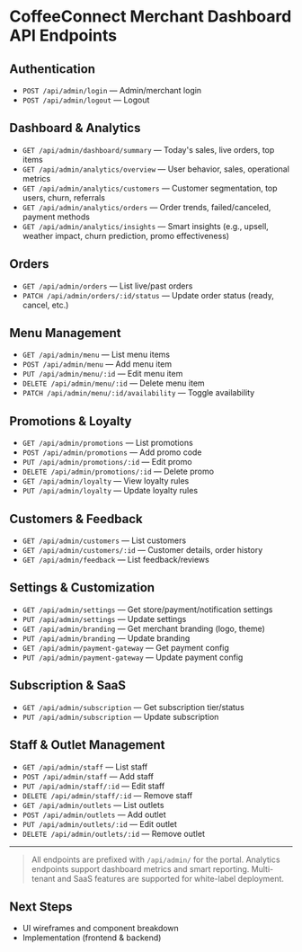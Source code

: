 # CoffeeConnect Merchant Dashboard API Endpoints

## Authentication
- `POST /api/admin/login` — Admin/merchant login
- `POST /api/admin/logout` — Logout

## Dashboard & Analytics
- `GET /api/admin/dashboard/summary` — Today's sales, live orders, top items
- `GET /api/admin/analytics/overview` — User behavior, sales, operational metrics
- `GET /api/admin/analytics/customers` — Customer segmentation, top users, churn, referrals
- `GET /api/admin/analytics/orders` — Order trends, failed/canceled, payment methods
- `GET /api/admin/analytics/insights` — Smart insights (e.g., upsell, weather impact, churn prediction, promo effectiveness)

## Orders
- `GET /api/admin/orders` — List live/past orders
- `PATCH /api/admin/orders/:id/status` — Update order status (ready, cancel, etc.)

## Menu Management
- `GET /api/admin/menu` — List menu items
- `POST /api/admin/menu` — Add menu item
- `PUT /api/admin/menu/:id` — Edit menu item
- `DELETE /api/admin/menu/:id` — Delete menu item
- `PATCH /api/admin/menu/:id/availability` — Toggle availability

## Promotions & Loyalty
- `GET /api/admin/promotions` — List promotions
- `POST /api/admin/promotions` — Add promo code
- `PUT /api/admin/promotions/:id` — Edit promo
- `DELETE /api/admin/promotions/:id` — Delete promo
- `GET /api/admin/loyalty` — View loyalty rules
- `PUT /api/admin/loyalty` — Update loyalty rules

## Customers & Feedback
- `GET /api/admin/customers` — List customers
- `GET /api/admin/customers/:id` — Customer details, order history
- `GET /api/admin/feedback` — List feedback/reviews

## Settings & Customization
- `GET /api/admin/settings` — Get store/payment/notification settings
- `PUT /api/admin/settings` — Update settings
- `GET /api/admin/branding` — Get merchant branding (logo, theme)
- `PUT /api/admin/branding` — Update branding
- `GET /api/admin/payment-gateway` — Get payment config
- `PUT /api/admin/payment-gateway` — Update payment config

## Subscription & SaaS
- `GET /api/admin/subscription` — Get subscription tier/status
- `PUT /api/admin/subscription` — Update subscription

## Staff & Outlet Management
- `GET /api/admin/staff` — List staff
- `POST /api/admin/staff` — Add staff
- `PUT /api/admin/staff/:id` — Edit staff
- `DELETE /api/admin/staff/:id` — Remove staff
- `GET /api/admin/outlets` — List outlets
- `POST /api/admin/outlets` — Add outlet
- `PUT /api/admin/outlets/:id` — Edit outlet
- `DELETE /api/admin/outlets/:id` — Remove outlet

---

> All endpoints are prefixed with `/api/admin/` for the portal. Analytics endpoints support dashboard metrics and smart reporting. Multi-tenant and SaaS features are supported for white-label deployment.

## Next Steps
- UI wireframes and component breakdown
- Implementation (frontend & backend)
